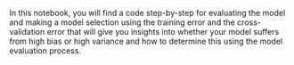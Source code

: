 In this notebook, you will find a code step-by-step for evaluating the model and making a model selection using the training error and the cross-validation error that will give you insights into whether your model suffers from high bias or high variance and how to determine this using the model evaluation process.
